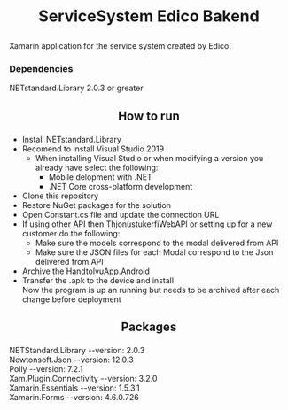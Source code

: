 # <p align="center">ServiceSystem Edico Bakend</p>
Xamarin application for the service system created by Edico.<br />
### <p>Dependencies</p>
NETstandard.Library 2.0.3 or greater

## <p align="center">How to run</p>
* Install NETstandard.Library
* Recomend to install Visual Studio 2019
    * When installing Visual Studio or when modifying a version you already have select the following:
        * Mobile delopment with .NET
        * .NET Core cross-platform development
* Clone this repository
* Restore NuGet packages for the solution
* Open Constant.cs file and update the connection URL
* If using other API then ThjonustukerfiWebAPI or setting up for a new customer do the following:
    * Make sure the models correspond to the modal delivered from API
    * Make sure the JSON files for each Modal correspond to the Json delivered from API
* Archive the HandtolvuApp.Android
* Transfer the .apk to the device and install<br />
Now the program is up an running but needs to be archived after each change before deployment<br />

## <p align="center">Packages</p>
NETStandard.Library --version: 2.0.3<br />
Newtonsoft.Json --version: 12.0.3<br />
Polly --version: 7.2.1<br />
Xam.Plugin.Connectivity --version: 3.2.0<br />
Xamarin.Essentials --version: 1.5.3.1<br />
Xamarin.Forms --version: 4.6.0.726<br />